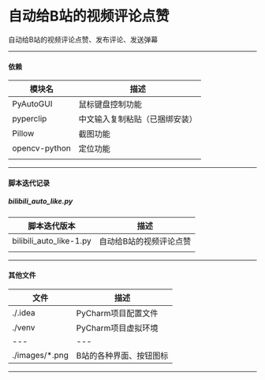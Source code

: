 # 自动给B站的视频评论点赞
自动给B站的视频评论点赞、发布评论、发送弹幕


---


#### 依赖

|模块名|描述|
|---|---|
|PyAutoGUI|鼠标键盘控制功能|
|pyperclip|中文输入复制粘贴（已捆绑安装）|
|Pillow|截图功能|
|opencv-python|定位功能|
|||


---


#### 脚本迭代记录

##### bilibili_auto_like.py

|脚本迭代版本|描述|
|---|---|
|bilibili_auto_like-1.py|自动给B站的视频评论点赞|
|||


---


#### 其他文件

|文件|描述|
|---|---|
|./.idea|PyCharm项目配置文件|
|./venv|PyCharm项目虚拟环境|
|---|---|
|./images/*.png|B站的各种界面、按钮图标|


---

